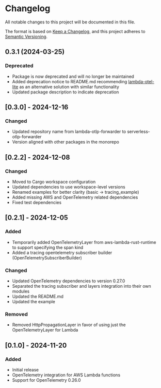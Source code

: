 # Changelog
All notable changes to this project will be documented in this file.

The format is based on [Keep a Changelog](https://keepachangelog.com/en/1.0.0/),
and this project adheres to [Semantic Versioning](https://semver.org/spec/v2.0.0.html).

## 0.3.1 (2024-03-25)

### Deprecated

- Package is now deprecated and will no longer be maintained
- Added deprecation notice to README.md recommending [lambda-otel-lite](https://crates.io/crates/lambda-otel-lite) as an alternative solution with similar functionality
- Updated package description to indicate deprecation

## [0.3.0] - 2024-12-16

### Changed
- Updated repository name from lambda-otlp-forwarder to serverless-otlp-forwarder
- Version aligned with other packages in the monorepo

## [0.2.2] - 2024-12-08

### Changed
- Moved to Cargo workspace configuration
- Updated dependencies to use workspace-level versions
- Renamed examples for better clarity (basic → tracing_example)
- Added missing AWS and OpenTelemetry related dependencies
- Fixed test dependencies

## [0.2.1] - 2024-12-05

### Added
- Temporarily added OpenTelemetryLayer from aws-lambda-rust-runtime to support specifying the span kind
- Added a tracing opentelemetry subscriber builder (OpenTelemetrySubscriberBuilder)

### Changed
- Updated OpenTelemetry dependencies to version 0.27.0
- Separated the tracing subscriber and layers integration into their own modules
- Updated the README.md
- Updated the example

### Removed
- Removed HttpPropagationLayer in favor of using just the OpenTelemetryLayer for Lambda

## [0.1.0] - 2024-11-20

### Added
- Initial release
- OpenTelemetry integration for AWS Lambda functions
- Support for OpenTelemetry 0.26.0

